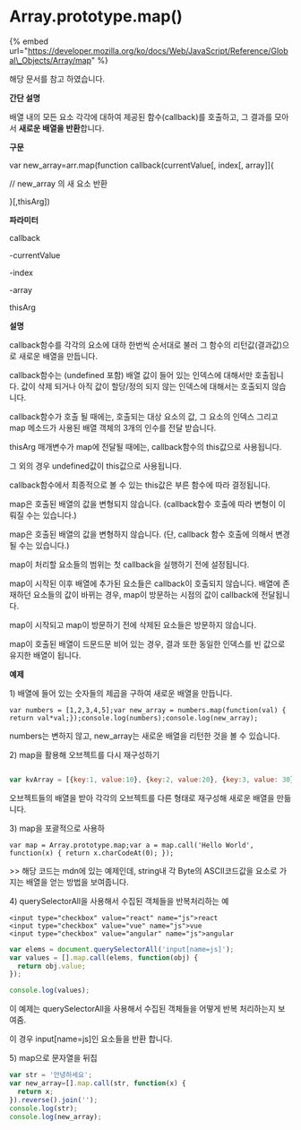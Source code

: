 # Array.prototype.map\(\)



{% embed url="https://developer.mozilla.org/ko/docs/Web/JavaScript/Reference/Global\_Objects/Array/map" %}

해당 문서를 참고 하였습니다.

 **간단 설명**

배열 내의 모든 요소 각각에 대하여 제공된 함수\(callback\)를 호출하고, 그 결과를 모아서 **새로운 배열을 반환**합니다. 

**구문**

var new\_array=arr.map\(function callback\(currentValue\[, index\[, array\]\]{

// new\_array 의 새 요소 반환

}\[,thisArg\]\)

**파라미터**

callback

-currentValue

-index

-array

thisArg

**설명**

callback함수를 각각의 요소에 대하 한번씩 순서대로 불러 그 함수의 리턴값\(결과값\)으로 새로운 배열을 만듭니다. 

callback함수는 \(undefined 포함\) 배열 값이 들어 있는 인덱스에 대해서만 호출됩니다. 값이 삭제 되거나 아직 값이 할당/정의 되지 않는 인덱스에 대해서는 호출되지 않습니다. 

callback함수가 호출 될 때에는, 호출되는 대상 요소의 값, 그 요소의 인덱스 그리고 map 메소드가 사용된 배열 객체의 3개의 인수를 전달 받습니다. 

thisArg 매개변수가 map에 전달될 때에는, callback함수의 this값으로 사용됩니다. 

그 외의 경우 undefined값이 this값으로 사용됩니다. 

callback함수에서 최종적으로 볼 수 있는  this값은 부른 함수에 따라 결정됩니다. 

map은 호출된 배열의 값을 변형되지 않습니다. \(callback함수 호출에 따라 변형이 이뤄질 수는 있습니다.\)

map은 호출된 배열의 값을 변형하지 않습니다. \(단, callback 함수 호출에 의해서 변경될 수는 있습니다.\)

map이 처리할 요소들의 범위는 첫 callback을 실행하기 전에 설정됩니다. 

map이 시작된 이후 배열에 추가된 요소들은 callback이 호출되지 않습니다.  배열에 존재하던 요소들의 값이 바뀌는 경우, map이 방문하는 시점의 값이 callback에 전달됩니다. 

map이 시작되고 map이 방문하기 전에 삭제된 요소들은 방문하지 않습니다. 

map이 호출된 배열이 드문드문 비어 있는 경우, 결과 또한 동일한 인덱스를 빈 값으로 유지한 배열이 됩니다.

**예제**

1\) 배열에 들어 있는 숫자들의 제곱을 구하여 새로운 배열을 만듭니다.

```text
var numbers = [1,2,3,4,5];var new_array = numbers.map(function(val) {	return val*val;});console.log(numbers);console.log(new_array);
```

numbers는 변하지 않고,  new\_array는 새로운 배열을 리턴한 것을 볼 수 있습니다.

2\) map을 활용해 오브젝트를 다시 재구성하기

```javascript

var kvArray = [{key:1, value:10}, {key:2, value:20}, {key:3, value: 30}];var reformattedArray = kvArray.map(function(obj){    var rObj = {};   rObj[obj.key] = obj.value;   return rObj;});
```

오브젝트들의 배열을 받아 각각의 오브젝트를 다른 형태로 재구성해 새로운 배열을 만듦니다.

3\) map을 포괄적으로 사용하

```text
var map = Array.prototype.map;var a = map.call('Hello World', function(x) { return x.charCodeAt(0); });
```

&gt;&gt; 해당 코드는  mdn에 있는 예제인데, string내 각 Byte의 ASCII코드값을 요소로 가지는 배열을 얻는 방법을 보여줍니다.

4\) querySelectorAll을 사용해서 수집된 객체들을 반복처리하는 예

```markup
<input type="checkbox" value="react" name="js">react
<input type="checkbox" value="vue" name="js">vue
<input type="checkbox" value="angular" name="js">angular
```

```javascript
var elems = document.querySelectorAll('input[name=js]');
var values = [].map.call(elems, function(obj) {
  return obj.value;
});

console.log(values);
```

이 예제는 querySelectorAll을 사용해서 수집된 객체들을 어떻게 반복 처리하는지 보여줌.

이  경우 input\[name=js\]인 요소들을 반환 합니다. 

5\) map으로 문자열을 뒤집

```javascript
var str = '안녕하세요';
var new_array=[].map.call(str, function(x) {
  return x;
}).reverse().join(''); 
console.log(str);
console.log(new_array);
```



